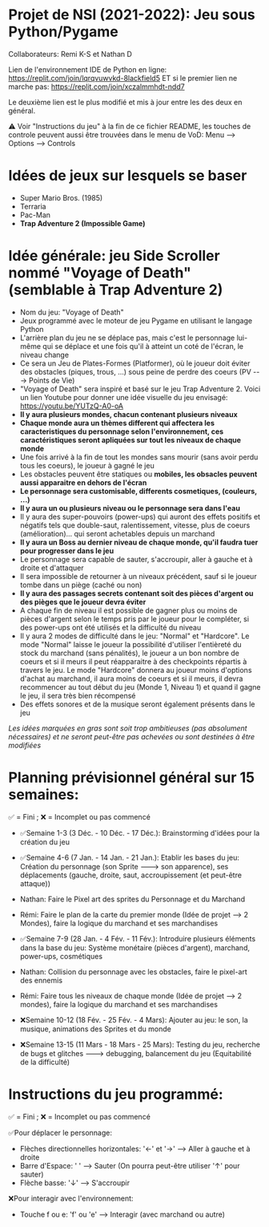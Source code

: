 # Projet de NSI (2021-2022): Jeu sous Python/Pygame
Collaborateurs: Remi K-S et Nathan D

Lien de l'environnement IDE de Python en ligne: https://replit.com/join/lqrqvuwvkd-8lackfield5 ET si le premier lien ne marche pas: https://replit.com/join/xczalmmhdt-ndd7

Le deuxième lien est le plus modifié et mis à jour entre les des deux en général.


⚠ Voir "Instructions du jeu" à la fin de ce fichier README, les touches de controle peuvent aussi être trouvées dans le menu de VoD: Menu --> Options --> Controls

# Idées de jeux sur lesquels se baser
- Super Mario Bros. (1985)
- Terraria
- Pac-Man
- **Trap Adventure 2 (Impossible Game)**


# Idée générale: jeu Side Scroller nommé "Voyage of Death" (semblable à Trap Adventure 2)
- Nom du jeu: "Voyage of Death"
- Jeux programmé avec le moteur de jeu Pygame en utilisant le langage Python
- L'arrière plan du jeu ne se déplace pas, mais c'est le personnage lui-même qui se déplace et une fois qu'il à atteint un coté de l'écran, le niveau change 
- Ce sera un Jeu de Plates-Formes (Platformer), où le joueur doit éviter des obstacles (piques, trous, ...) sous peine de perdre des coeurs (PV ---> Points de Vie)
- "Voyage of Death" sera inspiré et basé sur le jeu Trap Adventure 2. Voici un lien Youtube pour donner une idée visuelle du jeu envisagé: https://youtu.be/YUTzQ-A0-oA
- **Il y aura plusieurs mondes, chacun contenant plusieurs niveaux**
- **Chaque monde aura un thèmes different qui affectera les caracteristiques du personnage selon l'environnement, ces caractéristiques seront apliquées sur tout les niveaux de chaque monde**
- Une fois arrivé à la fin de tout les mondes sans mourir (sans avoir perdu tous les coeurs), le joueur à gagné le jeu 
- Les obstacles peuvent être statiques ou **mobiles, les obsacles peuvent aussi apparaitre en dehors de l'écran**
- **Le personnage sera customisable, differents cosmetiques, (couleurs, ...)**
- **Il y aura un ou plusieurs niveau ou le personnage sera dans l'eau**
- Il y aura des super-pouvoirs (power-ups) qui auront des effets positifs et négatifs tels que double-saut, ralentissement, vitesse, plus de coeurs (amélioration)... qui seront achetables depuis un marchand
- **Il y aura un Boss au dernier niveau de chaque monde, qu'il faudra tuer pour progresser dans le jeu**
- Le personnage sera capable de sauter, s'accroupir, aller à gauche et à droite et d'attaquer
- Il sera impossible de retourner à un niveaux précédent, sauf si le joueur tombe dans un piège (caché ou non)
- **Il y aura des passages secrets contenant soit des pièces d'argent ou des pièges que le joueur devra éviter**
- A chaque fin de niveau il est possible de gagner plus ou moins de pièces d'argent selon le temps pris par le joueur pour le compléter, si des power-ups ont été utilisés et la difficulté du niveau
- Il y aura 2 modes de difficulté dans le jeu: "Normal" et "Hardcore". Le mode "Normal" laisse le joueur la possibilité d'utiliser l'entièreté du stock du marchand (sans pénalités), le joueur a un bon nombre de coeurs et si il meurs il peut réapparaitre à des checkpoints répartis à travers le jeu. Le mode "Hardcore" donnera au joueur moins d'options d'achat au marchand, il aura moins de coeurs et si il meurs, il devra recommencer au tout début du jeu (Monde 1, Niveau 1) et quand il gagne le jeu, il sera très bien récompensé     
- Des effets sonores et de la musique seront également présents dans le jeu

*Les idées marquées en gras sont soit trop ambitieuses (pas absolument nécessaires) et ne seront peut-être pas achevées ou sont destinées à être modifiées*


# Planning prévisionnel général sur 15 semaines:
✅ = Fini ; ❌ = Incomplet ou pas commencé

- ✅Semaine 1-3 (3 Déc. - 10 Déc. - 17 Déc.): Brainstorming d'idées pour la création du jeu

- ✅Semaine 4-6 (7 Jan. - 14 Jan. - 21 Jan.): Etablir les bases du jeu: Création du personnage (son Sprite ---> son apparence), ses déplacements (gauche, droite, saut, accroupissement (et peut-être attaque))

- Nathan: Faire le Pixel art des sprites du Personnage et du Marchand

- Rémi: Faire le plan de la carte du premier monde (Idée de projet --> 2 Mondes), faire la logique du marchand et ses marchandises

- ✅Semaine 7-9 (28 Jan. - 4 Fév. - 11 Fév.): Introduire plusieurs éléments dans la base du jeu: Système monétaire (pièces d'argent), marchand, power-ups, cosmétiques

- Nathan: Collision du personnage avec les obstacles, faire le pixel-art des ennemis

- Rémi: Faire tous les niveaux de chaque monde (Idée de projet --> 2 mondes), faire la logique du marchand et ses marchandises

- ❌Semaine 10-12 (18 Fév. - 25 Fév. - 4 Mars): Ajouter au jeu: le son, la musique, animations des Sprites et du monde

- ❌Semaine 13-15 (11 Mars - 18 Mars - 25 Mars): Testing du jeu, recherche de bugs et glitches ---> debugging, balancement du jeu (Equitabilité de la difficulté)


# Instructions du jeu programmé:
✅ = Fini ; ❌ = Incomplet ou pas commencé

✅Pour déplacer le personnage:
- Flèches directionnelles horizontales: '←' et '→' --> Aller à gauche et à droite
- Barre d'Espace: ' ' --> Sauter (On pourra peut-être utiliser '↑' pour sauter)
- Flèche basse: '↓' --> S'accroupir

❌Pour interagir avec l'environnement:
- Touche f ou e: 'f' ou 'e' --> Interagir (avec marchand ou autre)